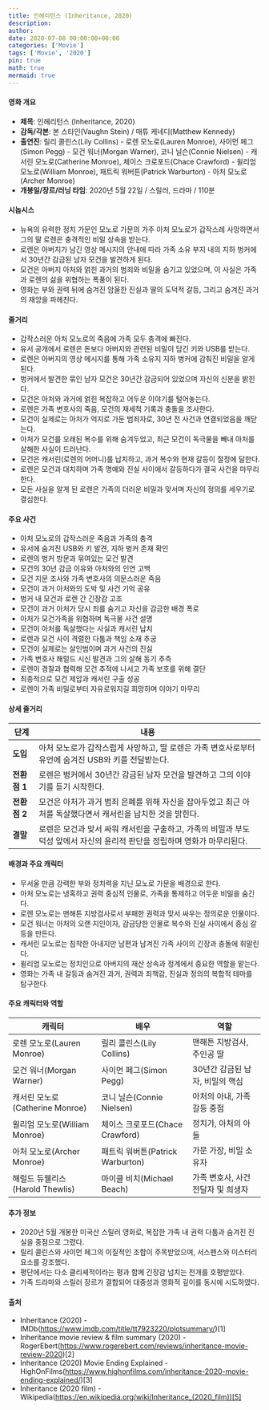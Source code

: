 ```yaml
---
title: 인헤리턴스 (Inheritance, 2020)
description: 
author: 
date: 2020-07-08 00:00:00+00:00
categories: ['Movie']
tags: ['Movie', '2020']
pin: true
math: true
mermaid: true
---
```

#### 영화 개요

- **제목**: 인헤리턴스 (Inheritance, 2020)  
- **감독/각본**: 본 스타인(Vaughn Stein) / 매튜 케네디(Matthew Kennedy)  
- **출연진**: 릴리 콜린스(Lily Collins) - 로렌 모노로(Lauren Monroe), 사이먼 페그(Simon Pegg) - 모건 워너(Morgan Warner), 코니 닐슨(Connie Nielsen) - 캐서린 모노로(Catherine Monroe), 체이스 크로포드(Chace Crawford) - 윌리엄 모노로(William Monroe), 패트릭 워버튼(Patrick Warburton) - 아처 모노로(Archer Monroe)  
- **개봉일/장르/러닝 타임**: 2020년 5월 22일 / 스릴러, 드라마 / 110분  

#### 시놉시스

- 뉴욕의 유력한 정치 가문인 모노로 가문의 가주 아처 모노로가 갑작스레 사망하면서 그의 딸 로렌은 충격적인 비밀 상속을 받는다.  
- 로렌은 아버지가 남긴 영상 메시지의 안내에 따라 가족 소유 부지 내의 지하 벙커에서 30년간 감금된 남자 모건을 발견하게 된다.  
- 모건은 아버지 아처와 얽힌 과거의 범죄와 비밀을 숨기고 있었으며, 이 사실은 가족과 로렌의 삶을 위협하는 폭풍이 된다.  
- 영화는 부와 권력 뒤에 숨겨진 암울한 진실과 딸의 도덕적 갈등, 그리고 숨겨진 과거의 재앙을 파헤친다.  

#### 줄거리

- 갑작스러운 아처 모노로의 죽음에 가족 모두 충격에 빠진다.  
- 유서 공개에서 로렌은 돈보다 아버지와 관련된 비밀이 담긴 키와 USB를 받는다.  
- 로렌은 아버지의 영상 메시지를 통해 가족 소유지 지하 벙커에 감춰진 비밀을 알게 된다.  
- 벙커에서 발견한 묶인 남자 모건은 30년간 감금되어 있었으며 자신의 신분을 밝힌다.  
- 모건은 아처와 과거에 얽힌 복잡하고 어두운 이야기를 털어놓는다.  
- 로렌은 가족 변호사의 죽음, 모건의 재세척 기록과 충돌을 조사한다.  
- 모건이 실제로는 아처가 억지로 가둔 범죄자로, 30년 전 사건과 연결되었음을 깨닫는다.  
- 아처가 모건를 오래된 복수를 위해 숨겨두었고, 최근 모건이 독극물을 빼내 아처를 살해한 사실이 드러난다.  
- 모건은 캐서린(로렌의 어머니)를 납치하고, 과거 복수와 현재 갈등이 절정에 달한다.  
- 로렌은 모건과 대치하며 가족 명예와 진실 사이에서 갈등하다가 결국 사건을 마무리한다.  
- 모든 사실을 알게 된 로렌은 가족의 더러운 비밀과 맞서며 자신의 정의를 세우기로 결심한다.  

#### 주요 사건

- 아처 모노로의 갑작스러운 죽음과 가족의 충격  
- 유서에 숨겨진 USB와 키 발견, 지하 벙커 존재 확인  
- 로렌의 벙커 방문과 묶여있는 모건 발견  
- 모건의 30년 감금 이유와 아처와의 인연 고백  
- 모건 지문 조사와 가족 변호사의 의문스러운 죽음  
- 모건이 과거 아처와의 도박 및 사건 기억 공유  
- 벙커 내 모건과 로렌 간 긴장감 고조  
- 모건이 과거 아처가 당시 죄를 숨기고 자신을 감금한 배경 폭로  
- 아처가 모건가족을 위협하며 독극물 사건 설명  
- 모건이 아처를 독살했다는 사실과 캐서린 납치  
- 로렌과 모건 사이 격렬한 다툼과 책임 소재 추궁  
- 모건이 실제로는 살인범이며 과거 사건의 진실  
- 가족 변호사 해럴드 시신 발견과 그의 살해 동기 추측  
- 로렌이 경찰과 협력해 모건 추적에 나서고 가족 보호를 위해 결단  
- 최종적으로 모건 제압과 캐서린 구출 성공  
- 로렌이 가족 비밀로부터 자유로워지길 희망하며 이야기 마무리  

#### 상세 줄거리

| **단계**   | **내용**                                                                                                         |
|------------|------------------------------------------------------------------------------------------------------------------|
| **도입**  | 아처 모노로가 갑작스럽게 사망하고, 딸 로렌은 가족 변호사로부터 유언에 숨겨진 USB와 키를 전달받는다.                |
| **전환점 1** | 로렌은 벙커에서 30년간 감금된 남자 모건을 발견하고 그의 이야기를 듣기 시작한다.                                |
| **전환점 2** | 모건은 아처가 과거 범죄 은폐를 위해 자신을 잡아두었고 최근 아처를 독살했다면서 캐서린을 납치한 것을 밝힌다.         |
| **결말**  | 로렌은 모건과 맞서 싸워 캐서린을 구출하고, 가족의 비밀과 부도덕성 앞에서 자신의 윤리적 판단을 정립하며 영화가 마무리된다. |

#### 배경과 주요 캐릭터

- 무서울 만큼 강력한 부와 정치력을 지닌 모노로 가문을 배경으로 한다.  
- 아처 모노로는 냉혹하고 권력 중심적 인물로, 가족을 통제하고 어두운 비밀을 숨긴다.  
- 로렌 모노로는 맨해튼 지방검사로서 부패한 권력과 맞서 싸우는 정의로운 인물이다.  
- 모건 워너는 아처의 오랜 지인이자, 감금당한 인물로 복수와 진실 사이에서 중심 갈등을 만든다.  
- 캐서린 모노로는 침착한 아내지만 남편과 남겨진 가족 사이의 긴장과 충돌에 휘말린다.  
- 윌리엄 모노로는 정치인으로 아버지의 재산 상속과 정계에서 중요한 역할을 맡는다.  
- 영화는 가족 내 갈등과 숨겨진 과거, 권력과 죄책감, 진실과 정의의 복합적 테마를 탐구한다.  

#### 주요 캐릭터와 역할

| **캐릭터**     | **배우**              | **역할**                         |
|----------------|-----------------------|---------------------------------|
| 로렌 모노로(Lauren Monroe)       | 릴리 콜린스(Lily Collins)       | 맨해튼 지방검사, 주인공 딸        |
| 모건 워너(Morgan Warner)          | 사이먼 페그(Simon Pegg)         | 30년간 감금된 남자, 비밀의 핵심    |
| 캐서린 모노로(Catherine Monroe)  | 코니 닐슨(Connie Nielsen)       | 아처의 아내, 가족 갈등 중점       |
| 윌리엄 모노로(William Monroe)     | 체이스 크로포드(Chace Crawford) | 정치가, 아처의 아들                |
| 아처 모노로(Archer Monroe)       | 패트릭 워버튼(Patrick Warburton) | 가문 가장, 비밀 소유자             |
| 해럴드 듀웰리스(Harold Thewlis) | 마이클 비치(Michael Beach)      | 가족 변호사, 사건 전달자 및 희생자  |

#### 추가 정보

- 2020년 5월 개봉한 미국산 스릴러 영화로, 복잡한 가족 내 권력 다툼과 숨겨진 진실을 중점으로 그렸다.  
- 릴리 콜린스와 사이먼 페그의 이질적인 조합이 주목받았으며, 서스펜스와 미스터리 요소를 강조했다.  
- 평단에서는 다소 클리셰적이라는 평과 함께 긴장감 넘치는 전개를 호평받았다.  
- 가족 드라마와 스릴러 장르가 결합되어 대중성과 영화적 깊이를 동시에 시도하였다.  

#### 출처

- Inheritance (2020) - IMDb(https://www.imdb.com/title/tt7923220/plotsummary/)[1]  
- Inheritance movie review & film summary (2020) - RogerEbert(https://www.rogerebert.com/reviews/inheritance-movie-review-2020)[2]  
- Inheritance (2020) Movie Ending Explained - HighOnFilms(https://www.highonfilms.com/inheritance-2020-movie-ending-explained/)[3]  
- Inheritance (2020 film) - Wikipedia(https://en.wikipedia.org/wiki/Inheritance_(2020_film))[5]
